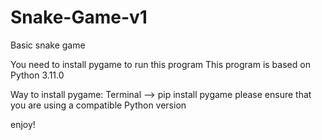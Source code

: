 # Snake-Game-v1
Basic snake game

You need to install pygame to run this program
This program is based on Python 3.11.0

Way to install pygame:
Terminal --> pip install pygame
please ensure that you are using a compatible Python version

enjoy!
